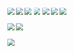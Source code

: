 

<br>
<div>
 <img src="https://img.shields.io/badge/JavaScript-0D1017?style=for-the-badge&logo=javascript&logoColor=white"/>
 <img src="https://img.shields.io/badge/TypeScript-505082?style=for-the-badge&logo=typescript&logoColor=white"/>
  <img src="https://img.shields.io/badge/Next-0D1017?style=for-the-badge&logo=next.js&logoColor=white"/>
  <img src="https://img.shields.io/badge/React-505082?style=for-the-badge&logo=react&logoColor=white"/>
  <img src="https://img.shields.io/badge/react_query-0D1017?style=for-the-badge&logo=react-query&logoColor=white"/>
  <img src="https://img.shields.io/badge/Tailwind_CSS-505082?style=for-the-badge&logo=tailwind-css&logoColor=white"/>
 <img src="https://img.shields.io/badge/styled--components-0D1017?style=for-the-badge&logo=styled-components&logoColor=white"/>
</div>
   
<br>
<div>
<a href="https://www.linkedin.com/in/itsrafa/"><img src="https://img.shields.io/badge/-Linkedin-505082?style=for-the-badge&logo=Linkedin&logoColor=white&link=https://www.linkedin.com/in/itsrafa/"/></a>
<a href="https://www.instagram.com/itsrasfa"><img src="https://img.shields.io/badge/-Instagram-0D1017?style=for-the-badge&logo=Instagram&logoColor=white&link=https://www.instagram.com/itsrasfa"/></a>
 </div>
 <br>
<div>
  <a href="https://github.com/itsrasfa">

<img src="https://github-readme-stats.vercel.app/api?username=itsrasfa&show_icons=true&title_color=505082&text_color=FFF&icon_color=505082&bg_color=0D1017&cache_seconds=2300&hide_border=true&include_all_commits=true&count_private=true" />


</div>

<br>
 




